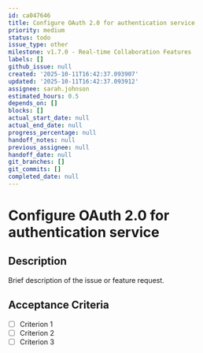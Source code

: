 ```yaml
---
id: ca047646
title: Configure OAuth 2.0 for authentication service
priority: medium
status: todo
issue_type: other
milestone: v1.7.0 - Real-time Collaboration Features
labels: []
github_issue: null
created: '2025-10-11T16:42:37.093907'
updated: '2025-10-11T16:42:37.093912'
assignee: sarah.johnson
estimated_hours: 0.5
depends_on: []
blocks: []
actual_start_date: null
actual_end_date: null
progress_percentage: null
handoff_notes: null
previous_assignee: null
handoff_date: null
git_branches: []
git_commits: []
completed_date: null
---
```


# Configure OAuth 2.0 for authentication service

## Description

Brief description of the issue or feature request.

## Acceptance Criteria

- [ ] Criterion 1
- [ ] Criterion 2
- [ ] Criterion 3